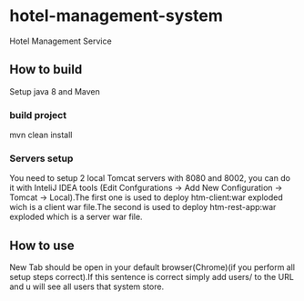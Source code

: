 # hotel-management-system
Hotel Management Service

## How to build
Setup java 8 and Maven

### build project
  mvn clean install

### Servers setup
  You need to setup 2 local Tomcat servers with 8080 and 8002, you can do it with InteliJ IDEA tools (Edit Confgurations -> Add New Configuration -> Tomcat -> Local).The first one is used to deploy htm-client:war exploded wich is a client war file.The second is used to deploy htm-rest-app:war exploded which is a server war file.
  
## How to use
  New Tab should be open in your default browser(Chrome)(if you perform all setup steps correct).If this sentence is correct simply add users/ to the URL and u will see all users that system store. 
